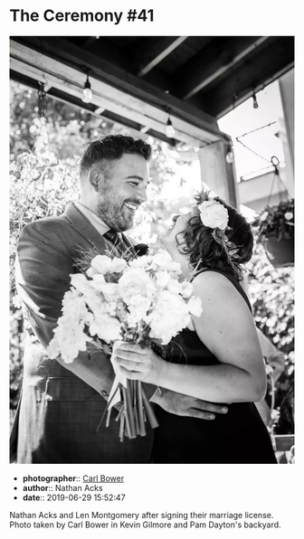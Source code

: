 # The Ceremony \#41

![Nathan Acks and Len Montgomery after signing their marriage license](assets/2019-06-29-set-1-the-ceremony-41.webp)

* **photographer**:: [Carl Bower](https://carlbowerphotos.com)  
* **author**:: Nathan Acks  
* **date**:: 2019-06-29 15:52:47

Nathan Acks and Len Montgomery after signing their marriage license. Photo taken by Carl Bower in Kevin Gilmore and Pam Dayton's backyard.
